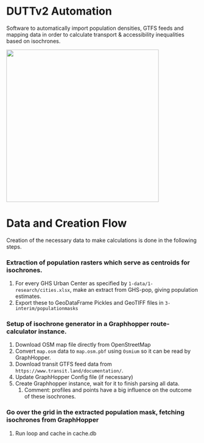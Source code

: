 # DUTTv2 Automation
Software to automatically import population densities, GTFS feeds and mapping data in order to calculate transport & accessibility inequalities based on isochrones. 

<img src='https://media.tenor.com/SSY2V0RrU3IAAAAM/rick-roll-rick-rolled.gif' width=400>

# Data and Creation Flow
Creation of the necessary data to make calculations is done in the following steps. 

### Extraction of population rasters which serve as centroids for isochrones.
1. For every GHS Urban Center as specified by `1-data/1-research/cities.xlsx`, make an extract from GHS-pop, giving population estimates.
2. Export these to GeoDataFrame Pickles and GeoTIFF files in `3-interim/populationmasks`

### Setup of isochrone generator in a Graphhopper route-calculator instance. 
1. Download OSM map file directly from OpenStreetMap
2. Convert `map.osm` data to `map.osm.pbf` using `Osmium` so it can be read by GraphHopper.
3. Download transit GTFS feed data from `https://www.transit.land/documentation/`.
4. Update GraphHopper Config file (if necessary)
5. Create Graphhopper instance, wait for it to finish parsing all data.
   1. Comment: profiles and points have a big influence on the outcome of these isochrones.

### Go over the grid in the extracted population mask, fetching isochrones from GraphHopper
   1. Run loop and cache in cache.db